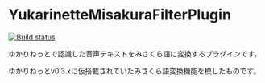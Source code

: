 # YukarinetteMisakuraFilterPlugin
[![Build status](https://ci.appveyor.com/api/projects/status/ud86612jqgtmvc34/branch/master?svg=true)](https://ci.appveyor.com/project/WabisabiNeet/yukarinettemisakurafilterplugin/branch/master)

ゆかりねっとで認識した音声テキストをみさくら語に変換するプラグインです。

ゆかりねっとv0.3.xに仮搭載されていたみさくら語変換機能を模したものです。
